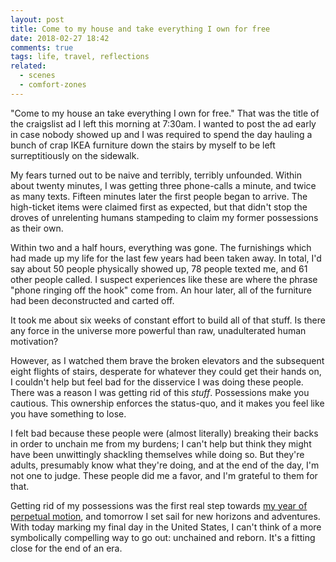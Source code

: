 ```yaml
---
layout: post
title: Come to my house and take everything I own for free
date: 2018-02-27 18:42
comments: true
tags: life, travel, reflections
related:
  - scenes
  - comfort-zones
---
```


"Come to my house an take everything I own for free." That was the title of the
craigslist ad I left this morning at 7:30am. I wanted to post the ad early in
case nobody showed up and I was required to spend the day hauling a bunch of
crap IKEA furniture down the stairs by myself to be left surreptitiously on the
sidewalk.

My fears turned out to be naive and terribly, terribly unfounded. Within about
twenty minutes, I was getting three phone-calls a minute, and twice as many
texts. Fifteen minutes later the first people began to arrive. The high-ticket
items were claimed first as expected, but that didn't stop the droves of
unrelenting humans stampeding to claim my former possessions as their own.

Within two and a half hours, everything was gone. The furnishings which had made
up my life for the last few years had been taken away. In total, I'd say about
50 people physically showed up, 78 people texted me, and 61 other people called.
I suspect experiences like these are where the phrase "phone ringing off the
hook" come from. An hour later, all of the furniture had been deconstructed and
carted off.

It took me about six weeks of constant effort to build all of that stuff. Is
there any force in the universe more powerful than raw, unadulterated human
motivation?

However, as I watched them brave the broken elevators and the subsequent eight
flights of stairs, desperate for whatever they could get their hands on, I
couldn't help but feel bad for the disservice I was doing these people. There
was a reason I was getting rid of this *stuff*. Possessions make you cautious.
This ownership enforces the status-quo, and it makes you feel like you have
something to lose.

I felt bad because these people were (almost literally) breaking their backs in
order to unchain me from my burdens; I can't help but think they might have been
unwittingly shackling themselves while doing so. But they're adults, presumably
know what they're doing, and at the end of the day, I'm not one to judge. These
people did me a favor, and I'm grateful to them for that.

Getting rid of my possessions was the first real step towards [my year of
perpetual motion][motion], and tomorrow I set sail for new horizons and
adventures. With today marking my final day in the United States, I can't think
of a more symbolically compelling way to go out: unchained and reborn. It's a
fitting close for the end of an era.

[motion]: /blog/perpetual-motion/

